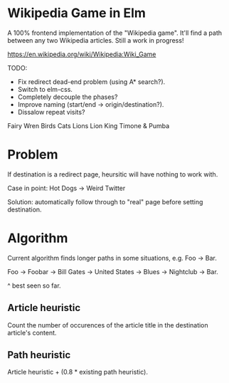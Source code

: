 # Wikipedia Game in Elm

A 100% frontend implementation of the "Wikipedia game". It'll find a path between any two Wikipedia articles. Still a work in progress!

https://en.wikipedia.org/wiki/Wikipedia:Wiki_Game

TODO:
* Fix redirect dead-end problem (using A* search?).
* Switch to elm-css.
* Completely decouple the phases?
* Improve naming (start/end -> origin/destination?).
* Dissalow repeat visits?

Fairy Wren
Birds
Cats
Lions
Lion King
Timone & Pumba

# Problem

If destination is a redirect page, heursitic will have nothing to work with.

Case in point: Hot Dogs -> Weird Twitter

Solution: automatically follow through to "real" page before setting destination.

# Algorithm

Current algorithm finds longer paths in some situations, e.g. Foo -> Bar.

Foo -> Foobar -> Bill Gates -> United States -> Blues -> Nightclub -> Bar.

^ best seen so far.

## Article heuristic

Count the number of occurences of the article title in the destination article's content.

## Path heuristic

Article heuristic + (0.8 * existing path heuristic).